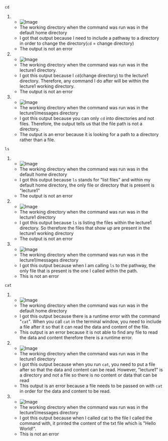 ```cd```
1. - ![Image](Screenshot_2023-10-03_125519.png)
   - The working directory when the command was run was in the default home directory
   - I got that output because I need to include a pathway to a directory in order to change the directory(```cd``` = change directory)
   - The output is not an error
2. - ![Image](Screenshot_2023-10-03_132418.png)
   - The working directory when the command was run was in the lecture1 directory.
   - I got this output because I ```cd```(change directory) to the lecture1 directory. Therefore, any command I do after will be within the lecture1 working directory.
   - The output is not an error
3. - ![Image](Screenshot_2023-10-03_133513.png)
   - The working directory when the command was run was in the lecture1/messages directory
   - I got this output because you can only ```cd``` into directories and not files. Therefore, the output tells us that the file path is not a directory.
   - The output is an error because it is looking for a path to a directory rather than a file.
  
```ls```
1. - ![Image](Screenshot_2023-10-03_130825.png)
   - The working directory when the command was run was in the default home directory
   - I got this output because ```ls``` stands for "list files" and within my default home directory, the only file or directory that is present is "lecture1"
   - The output is not an error
2. - ![Image](Screenshot_2023-10-03_132829.png)
   - The working directory when the command was run was in the lecture1 directory
   - I got this output because ```ls``` is listing the files within the lecture1 directory. So therefore the files that show up are present in the lecture1 working directory
   - The output is not an error
3. - ![Image](Screenshot_2023-10-03_133738.png)
   - The working directory when the command was run was in the lecture1/messages directory
   - I got this output because when I am calling ```ls``` to the pathway, the only file that is present is the one I called within the path.
   - This is not an error


```cat```
1. - ![Image](Screenshot_2023-10-03_131625.png)
   - The working directory when the command was run was in the default home directory
   - I got this output because there is a runtime error with the command "```cat```". When you call ```cat``` in the terminal window, you need to include a file after it so that it can read the data and content of the file.
   - This output is an error because it is not able to find any file to read the data and content therefore there is a runtime error.
2. - ![Image](Screenshot_2023-10-03_133158.png)
   - The working directory when the command was run was in the lecture1 directory
   - I got this output because when you run ```cat```, you need to put a file after so that the data and content can be read. However, "lecture1" is a directory and not a file so there is no content or data that can be read
   - This output is an error because a file needs to be passed on with ```cat``` in order for the data and content to be read.
3. - ![Image](Screenshot_2023-10-03_133956.png)
   - The working directory when the command was run was in the lecture1/messages directory
   - I got this output because when I called cat to the file I called the command with, it printed the content of the txt file which is "Hello World!".
   - This is not an error
